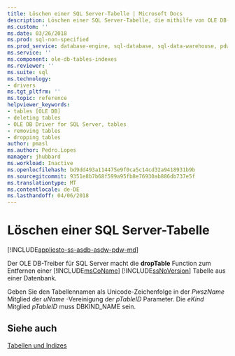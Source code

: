 ```yaml
---
title: Löschen einer SQL Server-Tabelle | Microsoft Docs
description: Löschen einer SQL Server-Tabelle, die mithilfe von OLE DB-Treiber für SQL Server
ms.custom: ''
ms.date: 03/26/2018
ms.prod: sql-non-specified
ms.prod_service: database-engine, sql-database, sql-data-warehouse, pdw
ms.service: ''
ms.component: ole-db-tables-indexes
ms.reviewer: ''
ms.suite: sql
ms.technology:
- drivers
ms.tgt_pltfrm: ''
ms.topic: reference
helpviewer_keywords:
- tables [OLE DB]
- deleting tables
- OLE DB Driver for SQL Server, tables
- removing tables
- dropping tables
author: pmasl
ms.author: Pedro.Lopes
manager: jhubbard
ms.workload: Inactive
ms.openlocfilehash: bd9dd493a114475e9f0ca5c14cd32a9418931b9b
ms.sourcegitcommit: 9351e8b7b68f599a95fb8e76930ab886db737e5f
ms.translationtype: MT
ms.contentlocale: de-DE
ms.lasthandoff: 04/06/2018
---
```

# <a name="dropping-a-sql-server-table"></a>Löschen einer SQL Server-Tabelle
[!INCLUDE[appliesto-ss-asdb-asdw-pdw-md](../../../includes/appliesto-ss-asdb-asdw-pdw-md.md)]

  Der OLE DB-Treiber für SQL Server macht die **dropTable** Function zum Entfernen einer [!INCLUDE[msCoName](../../../includes/msconame-md.md)] [!INCLUDE[ssNoVersion](../../../includes/ssnoversion-md.md)] Tabelle aus einer Datenbank.  
  
 Geben Sie den Tabellennamen als Unicode-Zeichenfolge in der *PwszName* Mitglied der *uName* -Vereinigung der *pTableID* Parameter. Die *eKind* Mitglied *pTableID* muss DBKIND_NAME sein.  
  
## <a name="see-also"></a>Siehe auch  
 [Tabellen und Indizes](../../oledb/ole-db-tables-indexes/tables-and-indexes.md)  
  
  
